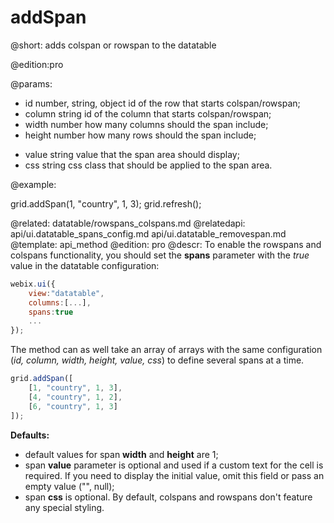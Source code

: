 addSpan
=============

@short: adds colspan or rowspan to the datatable

@edition:pro

@params:
- id 	number, string, object 		id of the row that starts colspan/rowspan;
- column 	string		id of the column that starts colspan/rowspan;
- width 	number		how many columns should the span include; 
- height 	number		how many rows should the span include;
* value 	string 	 	value that the span area should display;
* css 		string 	 	css class that should be applied to the span area.

@example:

grid.addSpan(1, "country", 1, 3);
grid.refresh();

@related:
	datatable/rowspans_colspans.md
@relatedapi:
	api/ui.datatable_spans_config.md
    api/ui.datatable_removespan.md
@template:	api_method
@edition:  pro
@descr:
To enable the rowspans and colspans functionality, you should set the **spans** parameter with the *true* value in the datatable configuration:

~~~js
webix.ui({
    view:"datatable",
    columns:[...],
    spans:true
    ...
});
~~~


The method can as well take an array of arrays with the same configuration (*id, column, width, height, value, css*) to define several spans at a time.

~~~js
grid.addSpan([
	[1, "country", 1, 3],
    [4, "country", 1, 2],
    [6, "country", 1, 3]
]);
~~~

**Defaults:**

- default values for span **width** and **height** are 1;
- span **value** parameter is optional and used if a custom text for the cell is required. If you  need to display the initial value, omit this field or pass an empty value ("", null);
- span **css** is optional. By default, colspans and rowspans don't feature any special styling. 
